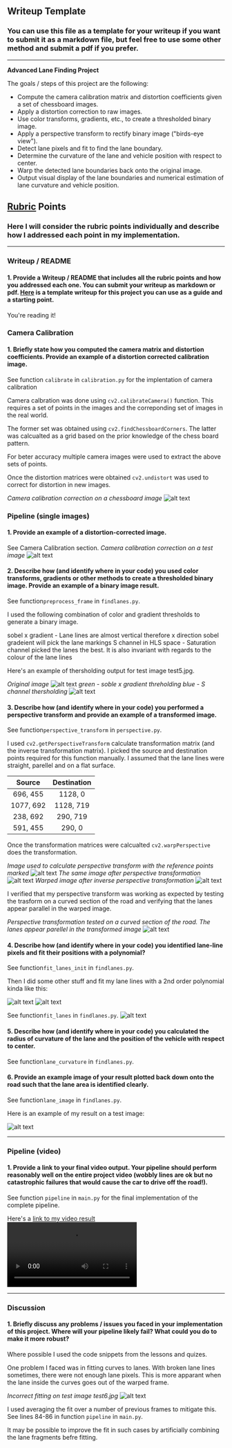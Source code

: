 ## Writeup Template

### You can use this file as a template for your writeup if you want to submit it as a markdown file, but feel free to use some other method and submit a pdf if you prefer.

---

**Advanced Lane Finding Project**

The goals / steps of this project are the following:

* Compute the camera calibration matrix and distortion coefficients given a set of chessboard images.
* Apply a distortion correction to raw images.
* Use color transforms, gradients, etc., to create a thresholded binary image.
* Apply a perspective transform to rectify binary image ("birds-eye view").
* Detect lane pixels and fit to find the lane boundary.
* Determine the curvature of the lane and vehicle position with respect to center.
* Warp the detected lane boundaries back onto the original image.
* Output visual display of the lane boundaries and numerical estimation of lane curvature and vehicle position.

[//]: # (Image References)

[image1]: ./output_images/calibration_chess.jpg "Chess"
[image2]: ./output_images/calibration.jpg "Undostorted"
[image3]: ./test_images/test5.jpg "Binary Example"
[image4]: ./output_images/pre_process_combined.jpg "Binary Example Output"
[image5]: ./output_images/perspective_in.jpg "Perspective In"
[image6]: ./output_images/perspective_out.jpg "Perspective Out"
[image7]: ./output_images/perspective_out2.jpg "Perspective Test2"
[image8]: ./output_images/perspective_test.jpg "Perspective Test"

[image9]: ./output_images/fit_lanes_init.jpg "Initial lane fitting"
[image10]: ./output_images/fit_lanes_init_pixels.jpg "Initial lane fitting Lane pixels"
[image11]: ./output_images/fit_lanes.jpg "Subsequent lane fitting"
[image12]: ./output_images/overlay.jpg "Overlay"
[image13]: ./output_images/fit_lanes_init_problem.jpg "Initial lane fitting"


[video1]: ./output.mp4 "Video"

## [Rubric](https://review.udacity.com/#!/rubrics/571/view) Points

### Here I will consider the rubric points individually and describe how I addressed each point in my implementation.  

---

### Writeup / README

#### 1. Provide a Writeup / README that includes all the rubric points and how you addressed each one.  You can submit your writeup as markdown or pdf.  [Here](https://github.com/udacity/CarND-Advanced-Lane-Lines/blob/master/writeup_template.md) is a template writeup for this project you can use as a guide and a starting point.  

You're reading it!

### Camera Calibration

#### 1. Briefly state how you computed the camera matrix and distortion coefficients. Provide an example of a distortion corrected calibration image.

See function `calibrate` in `calibration.py` for the implentation of camera calibration

Camera calbration was done using `cv2.calibrateCamera()` function. This requires a set of points in the images and the correponding set of images in the real world.

The former set was obtained using `cv2.findChessboardCorners`. 
The latter was calcualted as a grid based on the prior knowledge of the chess board pattern.

For beter accuracy multiple camera images were used to extract the above sets of points.

Once the distortion matrices were obtained `cv2.undistort` was used to correct for distortion in new images.

*Camera calibration correction on a chessboard image*
![alt text][image1] 



### Pipeline (single images)

#### 1. Provide an example of a distortion-corrected image.

See Camera Calibration section.
*Camera calibration correction on a test image*
![alt text][image2]

#### 2. Describe how (and identify where in your code) you used color transforms, gradients or other methods to create a thresholded binary image.  Provide an example of a binary image result.

See function`preprocess_frame` in `findlanes.py`.

I used the following combination of color and gradient thresholds to generate a binary image.

sobel x gradient - Lane lines are almost vertical therefore x direction sobel gradeient will pick the lane markings
S channel in HLS space - Saturation channel picked the lanes the best. It is also invariant with regards to the colour of the lane lines

Here's an example of thersholding output for test image test5.jpg. 

*Original image*
![alt text][image3]
*green - soble x gradient threholding blue - S channel thersholding*
![alt text][image4]

#### 3. Describe how (and identify where in your code) you performed a perspective transform and provide an example of a transformed image.

See function`perspective_transform` in `perspective.py`.

I used `cv2.getPerspectiveTransform` calculate transformation matrix (and the inverse transformation matrix). I picked the source and destination points required for this function manually. I assumed that the lane lines were straight, parellel and on a flat surface.

| Source        | Destination   | 
|:-------------:|:-------------:| 
| 696, 455      | 1128, 0        | 
| 1077, 692      | 1128, 719      |
| 238, 692     | 290, 719      |
| 591, 455      | 290, 0        |

Once the transformation matrices were calcualted `cv2.warpPerspective` does the transformation.

*Image used to calculate perspective transform with the reference points marked*
![alt text][image5]
*The same image after perspective transformation*
![alt text][image6]
*Warped image after inverse perspective transformation*
![alt text][image7]

I verified that my perspective transform was working as expected by testing the trasform on a curved section of the road and verifying that the lanes appear parallel in the warped image.

*Perspective transformation tested on a curved section of the road. The lanes appear parellel in the transformed image*
![alt text][image8]

#### 4. Describe how (and identify where in your code) you identified lane-line pixels and fit their positions with a polynomial?

See function`fit_lanes_init` in `findlanes.py`.

Then I did some other stuff and fit my lane lines with a 2nd order polynomial kinda like this:

![alt text][image9]
![alt text][image10]

See function`fit_lanes` in `findlanes.py`.
![alt text][image11]

#### 5. Describe how (and identify where in your code) you calculated the radius of curvature of the lane and the position of the vehicle with respect to center.

See function`lane_curvature` in `findlanes.py`.



#### 6. Provide an example image of your result plotted back down onto the road such that the lane area is identified clearly.

See function`lane_image` in `findlanes.py`.

 Here is an example of my result on a test image:

![alt text][image12]

---

### Pipeline (video)

#### 1. Provide a link to your final video output.  Your pipeline should perform reasonably well on the entire project video (wobbly lines are ok but no catastrophic failures that would cause the car to drive off the road!).

See function `pipeline` in `main.py` for the final implementation of the complete pipeline.

Here's a [link to my video result](./output.mp4)
![alt text][video1]

---

### Discussion

#### 1. Briefly discuss any problems / issues you faced in your implementation of this project.  Where will your pipeline likely fail?  What could you do to make it more robust?

Where possible I used the code snippets from the lessons and quizes.

One problem I faced was in fitting curves to lanes. With broken lane lines sometimes, there were not enough lane pixels. This is more apparant when the lane inside the curves goes out of the warped frame.

*Incorrect fitting on test image test6.jpg*
![alt text][image13]

I used averaging the fit over a number of previous frames to mitigate this. See lines 84-86 in function `pipeline` in `main.py`.

It may be possible to improve the fit in such cases by artificially combining the lane fragments befre fitting.

